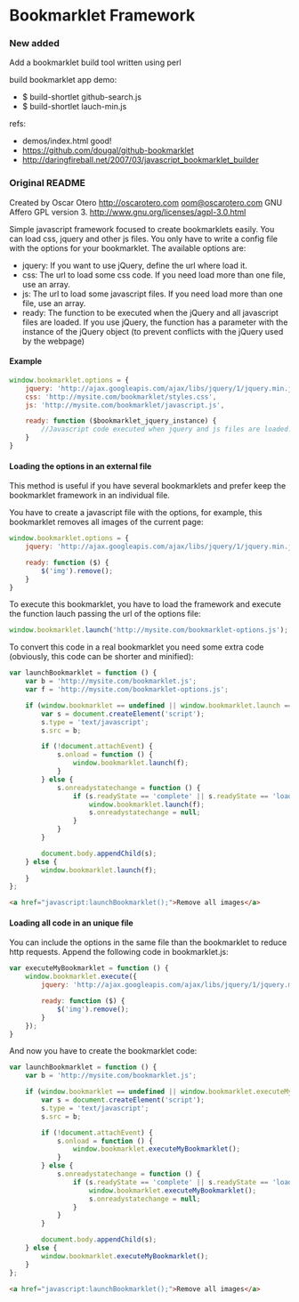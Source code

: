 Bookmarklet Framework
=====================

### New added

Add a bookmarklet build tool written using perl

build bookmarklet app demo: 

* $ build-shortlet github-search.js
* $ build-shortlet lauch-min.js

refs:

* demos/index.html good!
* https://github.com/dougal/github-bookmarklet
* http://daringfireball.net/2007/03/javascript_bookmarklet_builder 

### Original README

Created by Oscar Otero <http://oscarotero.com> <oom@oscarotero.com>
GNU Affero GPL version 3. http://www.gnu.org/licenses/agpl-3.0.html

Simple javascript framework focused to create bookmarklets easily. You can load css, jquery and other js files.
You only have to write a config file with the options for your bookmarklet. The available options are:

* jquery: If you want to use jQuery, define the url where load it.
* css: The url to load some css code. If you need load more than one file, use an array.
* js: The url to load some javascript files. If you need load more than one file, use an array.
* ready: The function to be executed when the jQuery and all javascript files are loaded. If you use jQuery, the function has a parameter with the instance of the jQuery object (to prevent conflicts with the jQuery used by the webpage)

#### Example

```javascript
window.bookmarklet.options = {
	jquery: 'http://ajax.googleapis.com/ajax/libs/jquery/1/jquery.min.js',
	css: 'http://mysite.com/bookmarklet/styles.css',
	js: 'http://mysite.com/bookmarklet/javascript.js',

	ready: function ($bookmarklet_jquery_instance) {
		//Javascript code executed when jquery and js files are loaded.
	}
}
```

#### Loading the options in an external file

This method is useful if you have several bookmarklets and prefer keep the bookmarklet framework in an individual file.

You have to create a javascript file with the options, for example, this bookmarklet removes all images of the current page:

```javascript
window.bookmarklet.options = {
	jquery: 'http://ajax.googleapis.com/ajax/libs/jquery/1/jquery.min.js',

	ready: function ($) {
		$('img').remove();
	}
}
```

To execute this bookmarklet, you have to load the framework and execute the function lauch passing the url of the options file:

```javascript
window.bookmarklet.launch('http://mysite.com/bookmarklet-options.js');
```

To convert this code in a real bookmarklet you need some extra code (obviously, this code can be shorter and minified):

```javascript
var launchBookmarklet = function () {
	var b = 'http://mysite.com/bookmarklet.js';
	var f = 'http://mysite.com/bookmarklet-options.js';

	if (window.bookmarklet == undefined || window.bookmarklet.launch == undefined) {
		var s = document.createElement('script');
		s.type = 'text/javascript';
		s.src = b;

		if (!document.attachEvent) {
			s.onload = function () {
				window.bookmarklet.launch(f);
			}
		} else {
			s.onreadystatechange = function () {
				if (s.readyState == 'complete' || s.readyState == 'loaded') {
					window.bookmarklet.launch(f);
					s.onreadystatechange = null;
				}
			}
		}

		document.body.appendChild(s);
	} else {
		window.bookmarklet.launch(f);
	}
};
```
```html
<a href="javascript:launchBookmarklet();">Remove all images</a>
```

#### Loading all code in an unique file

You can include the options in the same file than the bookmarklet to reduce http requests. Append the following code in bookmarklet.js:

```javascript
var executeMyBookmarklet = function () {
	window.bookmarklet.execute({
		jquery: 'http://ajax.googleapis.com/ajax/libs/jquery/1/jquery.min.js',

		ready: function ($) {
			$('img').remove();
		}
	});
}
```

And now you have to create the bookmarklet code:

```javascript
var launchBookmarklet = function () {
	var b = 'http://mysite.com/bookmarklet.js';

	if (window.bookmarklet == undefined || window.bookmarklet.executeMyBookmarklet == undefined) {
		var s = document.createElement('script');
		s.type = 'text/javascript';
		s.src = b;

		if (!document.attachEvent) {
			s.onload = function () {
				window.bookmarklet.executeMyBookmarklet();
			}
		} else {
			s.onreadystatechange = function () {
				if (s.readyState == 'complete' || s.readyState == 'loaded') {
					window.bookmarklet.executeMyBookmarklet();
					s.onreadystatechange = null;
				}
			}
		}

		document.body.appendChild(s);
	} else {
		window.bookmarklet.executeMyBookmarklet();
	}
};
```
```html
<a href="javascript:launchBookmarklet();">Remove all images</a>
```
